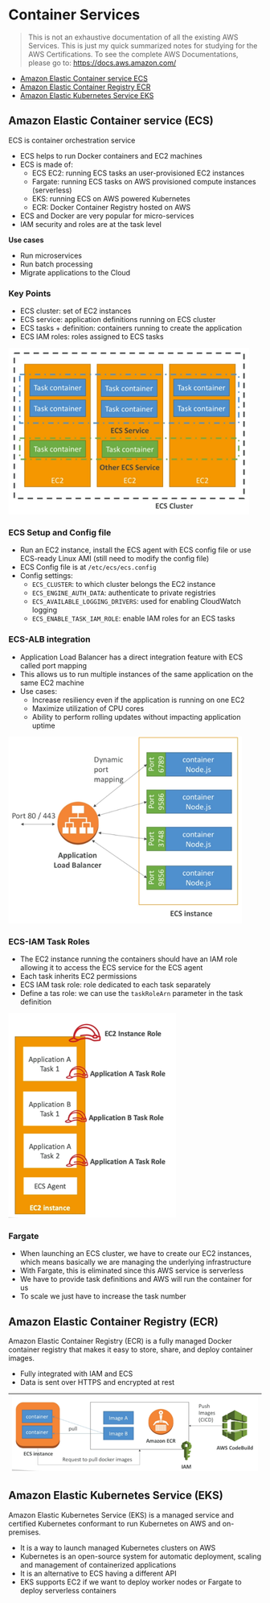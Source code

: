 
# Container Services 


> This is not an exhaustive documentation of all the existing AWS Services. This is just my quick summarized notes for studying for the AWS Certifications. To see the complete AWS Documentations, please go to: https://docs.aws.amazon.com/


- [Amazon Elastic Container service ECS](#amazon-elastic-container-service-ecs)
- [Amazon Elastic Container Registry ECR](#amazon-elastic-container-registry-ecr)
- [Amazon Elastic Kubernetes Service EKS](#amazon-elastic-kubernetes-service-eks)


## Amazon Elastic Container service (ECS)

ECS is container orchestration service
- ECS helps to run Docker containers and EC2 machines
- ECS is made of:
    - ECS EC2: running ECS tasks an user-provisioned EC2 instances
    - Fargate: running ECS tasks on AWS provisioned compute instances (serverless)
    - EKS: running ECS on AWS powered Kubernetes
    - ECR: Docker Container Registry hosted on AWS
- ECS and Docker are very popular for micro-services
- IAM security and roles are at the task level

**Use cases**

- Run microservices 
- Run batch processing
- Migrate applications to the Cloud

### Key Points

- ECS cluster: set of EC2 instances
- ECS service: application definitions running on ECS cluster
- ECS tasks + definition: containers running to create the application
- ECS IAM roles: roles assigned to ECS tasks

![](../../Images/aws-ecs-conceptssss.png)


### ECS Setup and Config file

- Run an EC2 instance, install the ECS agent with ECS config file or use ECS-ready Linux AMI (still need to modify the config file)
- ECS Config file is at `/etc/ecs/ecs.config`
- Config settings:
    - `ECS_CLUSTER`: to which cluster belongs the EC2 instance
    - `ECS_ENGINE_AUTH_DATA`: authenticate to private registries
    - `ECS_AVAILABLE_LOGGING_DRIVERS`: used for enabling CloudWatch logging
    - `ECS_ENABLE_TASK_IAM_ROLE`: enable IAM roles for an ECS tasks

### ECS-ALB integration

- Application Load Balancer has a direct integration feature with ECS called port mapping
- This allows us to run multiple instances of the same application on the same EC2 machine
- Use cases:
    - Increase resiliency even if the application is running on one EC2
    - Maximize utilization of CPU cores
    - Ability to perform rolling updates without impacting application uptime

![](../../Images/aws-ec-alb-intergationss.png)    



### ECS-IAM Task Roles

- The EC2 instance running the containers should have an IAM role allowing it to access the ECS service for the ECS agent
- Each task inherits EC2 permissions
- ECS IAM task role: role dedicated to each task separately
- Define a tas role: we can use the `taskRoleArn` parameter in the task definition

![](../../Images/aws-ec2-iam-taskroless.png)

### Fargate

- When launching an ECS cluster, we have to create our EC2 instances, which means basically we are managing the underlying infrastructure
- With Fargate, this is eliminated since this AWS service is serverless
- We have to provide task definitions and AWS will run the container for us
- To scale we just have to increase the task number


## Amazon Elastic Container Registry (ECR)

Amazon Elastic Container Registry (ECR) is a fully managed Docker container registry that makes it easy to store, share, and deploy container images.

- Fully integrated with IAM and ECS
- Data is sent over HTTPS and encrypted at rest

|![](../../Images/aws-ecrrr.png)|
|-|

## Amazon Elastic Kubernetes Service (EKS)

Amazon Elastic Kubernetes Service (EKS) is a managed service and certified Kubernetes conformant to run Kubernetes on AWS and on-premises.

- It is a way to launch managed Kubernetes clusters on AWS
- Kubernetes is an open-source system for automatic deployment, scaling and management of containerized applications
- It is an alternative to ECS having a different API
- EKS supports EC2 if we want to deploy worker nodes or Fargate to deploy serverless containers
